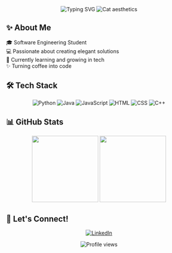 <div align="center">
  <img src="https://readme-typing-svg.herokuapp.com?font=Poppins&size=30&pause=1000&color=F7A4B2&center=true&vCenter=true&width=460&lines=I'm+Val+,+your+favorite+nerdy+gal;Welcome+to+my+Profile!" alt="Typing SVG" />
  <img src="https://media1.tenor.com/m/pnMPQ_dbC4UAAAAC/cat-luna.gif" alt="Cat aesthetics" />
</div>

## ✨ About Me 

🎓 Software Engineering Student  
💻 Passionate about creating elegant solutions  
🌱 Currently learning and growing in tech  
✨ Turning coffee into code  

## 🛠️ Tech Stack

<div align="center">
  
  ![Python](https://img.shields.io/badge/-Python-FFB6C1?style=for-the-badge&logo=python)
  ![Java](https://img.shields.io/badge/-Java-FFB6C1?style=for-the-badge&logo=java)
  ![JavaScript](https://img.shields.io/badge/-JavaScript-FFB6C1?style=for-the-badge&logo=javascript)
  ![HTML](https://img.shields.io/badge/-HTML5-FFB6C1?style=for-the-badge&logo=html5)
  ![CSS](https://img.shields.io/badge/-CSS3-FFB6C1?style=for-the-badge&logo=css3)
  ![C++](https://img.shields.io/badge/-CPP-FFB6C1?style=for-the-badge&logo=cpp)
  
</div>

## 📊 GitHub Stats

<div align="center">
  <img height="180em" src="https://github-readme-stats.vercel.app/api?username=its-cutie-valerie&show_icons=true&theme=dracula&include_all_commits=true&count_private=true"/>
  <img height="180em" src="https://github-readme-stats.vercel.app/api/top-langs/?username=its-cutie-valerie&layout=compact&langs_count=7&theme=dracula"/>
</div>

## 🌸 Let's Connect!

<div align="center">
  
[![LinkedIn](https://img.shields.io/badge/-LinkedIn-FFB6C1?style=for-the-badge&logo=linkedin)](https://linkedin.com/in/valérie-nováková-a68960317)
  
</div>

<div align="center">
  <img src="https://komarev.com/ghpvc/?username=its-cutie-valerie&color=FFB6C1&style=flat-square&label=Profile+Views" alt="Profile views"/>
</div>